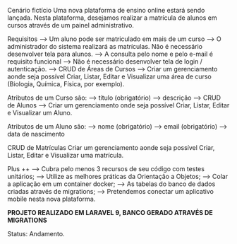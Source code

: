 Cenário fictício
Uma nova plataforma de ensino online estará sendo lançada. Nesta plataforma, desejamos realizar a matrícula de alunos em cursos através de um painel administrativo.

Requisitos
--> Um aluno pode ser matriculado em mais de um curso
--> O administrador do sistema realizará as matrículas. Não é necessário desenvolver tela para alunos.
--> A consulta pelo nome e pelo e-mail é requisito funcional
--> Não é necessário desenvolver tela de login / autenticação.
--> CRUD de Áreas de Cursos
--> Criar um gerenciamento aonde seja possível Criar, Listar, Editar e Visualizar uma área de curso (Biologia, Química, Física, por exemplo).

Atributos de um Curso são:
--> título (obrigatório)
--> descrição
--> CRUD de Alunos
--> Criar um gerenciamento onde seja possível Criar, Listar, Editar e Visualizar um Aluno.

Atributos de um Aluno são:
--> nome (obrigatório)
--> email (obrigatório)
--> data de nascimento

CRUD de Matrículas
Criar um gerenciamento aonde seja possível Criar, Listar, Editar e Visualizar uma matrícula.

Plus ++
--> Cubra pelo menos 3 recursos de seu código com testes unitários;
--> Utilize as melhores práticas da Orientação a Objetos;
--> Colar a aplicação em um container docker;
--> As tabelas do banco de dados criadas através de migrations;
--> Pretendemos conectar um aplicativo mobile nesta nova plataforma.

**PROJETO REALIZADO EM LARAVEL 9, BANCO GERADO ATRAVÉS DE MIGRATIONS**

Status: Andamento.
